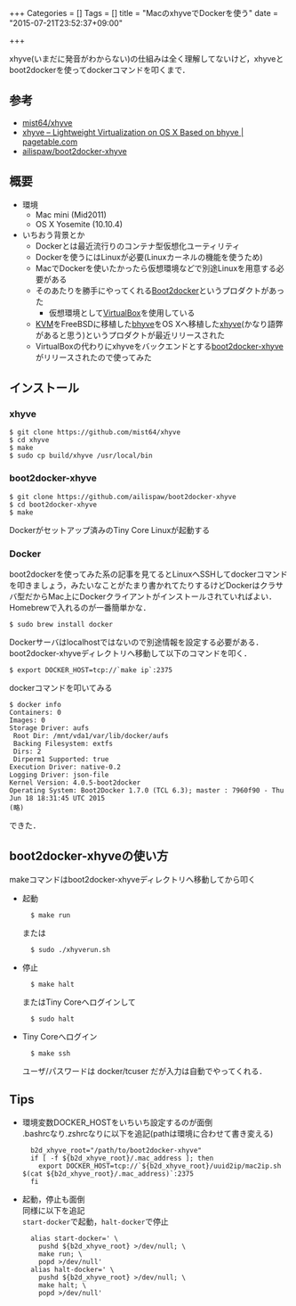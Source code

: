 +++
Categories = []
Tags = []
title = "MacのxhyveでDockerを使う"
date = "2015-07-21T23:52:37+09:00"

+++

xhyve(いまだに発音がわからない)の仕組みは全く理解してないけど，xhyveとboot2dockerを使ってdockerコマンドを叩くまで．

<!--more-->

## 参考
* [mist64/xhyve](https://github.com/mist64/xhyve)
* [xhyve – Lightweight Virtualization on OS X Based on bhyve | pagetable.com](http://www.pagetable.com/?p=831)
* [ailispaw/boot2docker-xhyve](https://github.com/ailispaw/boot2docker-xhyve)

## 概要
* 環境
    * Mac mini (Mid2011)
    * OS X Yosemite (10.10.4)
* いちおう背景とか
    * Dockerとは最近流行りのコンテナ型仮想化ユーティリティ
    * Dockerを使うにはLinuxが必要(Linuxカーネルの機能を使うため)
    * MacでDockerを使いたかったら仮想環境などで別途Linuxを用意する必要がある
    * そのあたりを勝手にやってくれる[Boot2docker](http://boot2docker.io/)というプロダクトがあった
        * 仮想環境として[VirtualBox](https://www.virtualbox.org/)を使用している
    * [KVM](http://www.linux-kvm.org/page/Main_Page)をFreeBSDに移植した[bhyve](http://bhyve.org/)をOS Xへ移植した[xhyve](https://github.com/mist64/xhyve)(かなり語弊があると思う)というプロダクトが最近リリースされた
    * VirtualBoxの代わりにxhyveをバックエンドとする[boot2docker-xhyve](https://github.com/ailispaw/boot2docker-xhyve)がリリースされたので使ってみた

## インストール
### xhyve

    $ git clone https://github.com/mist64/xhyve
    $ cd xhyve
    $ make
    $ sudo cp build/xhyve /usr/local/bin

### boot2docker-xhyve

    $ git clone https://github.com/ailispaw/boot2docker-xhyve
    $ cd boot2docker-xhyve
    $ make

Dockerがセットアップ済みのTiny Core Linuxが起動する

### Docker
boot2dockerを使ってみた系の記事を見てるとLinuxへSSHしてdockerコマンドを叩きましょう，みたいなことがたまり書かれてたりするけどDockerはクラサバ型だからMac上にDockerクライアントがインストールされていればよい．  
Homebrewで入れるのが一番簡単かな．

    $ sudo brew install docker

Dockerサーバはlocalhostではないので別途情報を設定する必要がある．
boot2docker-xhyveディレクトリへ移動して以下のコマンドを叩く．

    $ export DOCKER_HOST=tcp://`make ip`:2375

dockerコマンドを叩いてみる

    $ docker info
    Containers: 0
    Images: 0
    Storage Driver: aufs
     Root Dir: /mnt/vda1/var/lib/docker/aufs
     Backing Filesystem: extfs
     Dirs: 2
     Dirperm1 Supported: true
    Execution Driver: native-0.2
    Logging Driver: json-file
    Kernel Version: 4.0.5-boot2docker
    Operating System: Boot2Docker 1.7.0 (TCL 6.3); master : 7960f90 - Thu Jun 18 18:31:45 UTC 2015
    (略)

できた．

## boot2docker-xhyveの使い方
makeコマンドはboot2docker-xhyveディレクトリへ移動してから叩く

* 起動

        $ make run

    または

        $ sudo ./xhyverun.sh

* 停止

        $ make halt

    またはTiny Coreへログインして
     
        $ sudo halt

* Tiny Coreへログイン

        $ make ssh

    ユーザ/パスワードは docker/tcuser だが入力は自動でやってくれる．

## Tips
* 環境変数DOCKER_HOSTをいちいち設定するのが面倒  
    .bashrcなり.zshrcなりに以下を追記(pathは環境に合わせて書き変える)

        b2d_xhyve_root="/path/to/boot2docker-xhyve"
        if [ -f ${b2d_xhyve_root}/.mac_address ]; then
          export DOCKER_HOST=tcp://`${b2d_xhyve_root}/uuid2ip/mac2ip.sh $(cat ${b2d_xhyve_root}/.mac_address)`:2375
        fi

* 起動，停止も面倒  
    同様に以下を追記  
    `start-docker`で起動，`halt-docker`で停止

        alias start-docker=' \
          pushd ${b2d_xhyve_root} >/dev/null; \
          make run; \
          popd >/dev/null'
        alias halt-docker=' \
          pushd ${b2d_xhyve_root} >/dev/null; \
          make halt; \
          popd >/dev/null'
